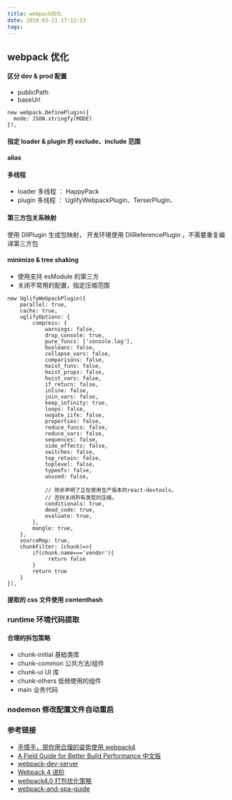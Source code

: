 ```yaml
---
title: webpack优化
date: 2019-03-21 17:12:23
tags:
---
```


## webpack 优化

#### 区分 dev & prod 配置

- publicPath
- baseUrl

```
new webpack.DefinePlugin({
  mode: JSON.stringfy(MODE)
}),
```

#### 指定 loader & plugin 的 exclude、include 范围
#### alias

#### 多线程

- loader 多线程 ： HappyPack
- plugin 多线程 ： UglifyWebpackPlugin、TerserPlugin、

#### 第三方包关系映射

使用 DllPlugin 生成包映射， 开发环境使用 DllReferencePlugin ，不需要重复编译第三方包

#### minimize & tree shaking

- 使用支持 esModule 的第三方
- 关闭不常用的配置，指定压缩范围

```
new UglifyWebpackPlugin({
    parallel: true,
    cache: true,
    uglifyOptions: {
        compress: {
            warnings: false,
            drop_console: true,
            pure_funcs: ['console.log'],
            booleans: false,
            collapse_vars: false,
            comparisons: false,
            hoist_funs: false,
            hoist_props: false,
            hoist_vars: false,
            if_return: false,
            inline: false,
            join_vars: false,
            keep_infinity: true,
            loops: false,
            negate_iife: false,
            properties: false,
            reduce_funcs: false,
            reduce_vars: false,
            sequences: false,
            side_effects: false,
            switches: false,
            top_retain: false,
            toplevel: false,
            typeofs: false,
            unused: false,

            // 除非声明了正在使用生产版本的react-devtools，
            // 否则关闭所有类型的压缩。
            conditionals: true,
            dead_code: true,
            evaluate: true,
        },
        mangle: true,
    },
    sourceMap: true,
    chunkFilter: (chunk)=>{
        if(chunk.name==='vendor'){
             return false
        }
        return true
    }
}),
```

#### 提取的 css 文件使用 contenthash

### runtime 环境代码提取


#### 合理的拆包策略

- chunk-initial 基础类库
- chunk-common 公共方法/组件
- chunk-ui UI 库
- chunk-others 低频使用的组件
- main 业务代码

<!-- ### inline-manifest-webpack-plugin -->

### nodemon 修改配置文件自动重启


### 参考链接

- [手摸手，带你用合理的姿势使用 webpack4 ]("https://juejin.im/post/5b5d6d6f6fb9a04fea58aabc")
- [A Field Guide for Better Build Performance ]("https://slack.engineeringkeep-webpack-fast-a-field-guide-for-better-build-performance-f56a5995e8f1")
  [中文版](中文版 "https://github.com/xitu/gold-miner/blob/master/TODO/keep-webpack-fast-a-field-guide-for-better-build-performance.md")
- [webpack-dev-server]("https://survivejs.com/webpack/developing/webpack-dev-server/")
- [Webpack 4 进阶]("https://zhuanlan.zhihu.com/p/35407642")
- [webpack4.0 打包优化策略]("https://juejin.im/post/5abbc2ca5188257ddb0fae9b")
- [webpack-and-spa-guide]("https://github.com/wallstreetcn/webpack-and-spa-guide")
